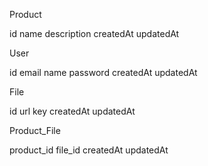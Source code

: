 Product

id
name
description
createdAt
updatedAt

User

id
email
name
password
createdAt
updatedAt

File

id
url
key
createdAt
updatedAt

Product_File

product_id
file_id
createdAt
updatedAt